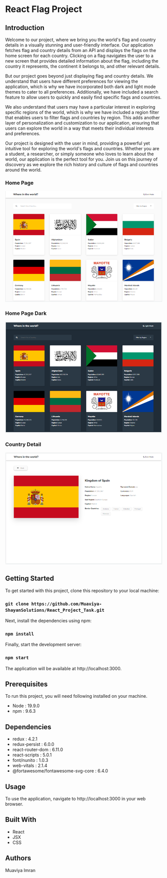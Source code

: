 # React Flag Project

## Introduction

Welcome to our project, where we bring you the world's flag and country details in a visually stunning and user-friendly interface. Our application fetches flag and country details from an API and displays the flags on the home screen for each country. Clicking on a flag navigates the user to a new screen that provides detailed information about the flag, including the country it represents, the continent it belongs to, and other relevant details.

But our project goes beyond just displaying flag and country details. We understand that users have different preferences for viewing the application, which is why we have incorporated both dark and light mode themes to cater to all preferences. Additionally, we have included a search feature to allow users to quickly and easily find specific flags and countries.

We also understand that users may have a particular interest in exploring specific regions of the world, which is why we have included a region filter that enables users to filter flags and countries by region. This adds another layer of personalization and customization to our application, ensuring that users can explore the world in a way that meets their individual interests and preferences.

Our project is designed with the user in mind, providing a powerful yet intuitive tool for exploring the world's flags and countries. Whether you are a student, a researcher, or simply someone who loves to learn about the world, our application is the perfect tool for you. Join us on this journey of discovery as we explore the rich history and culture of flags and countries around the world.

### Home Page

![Screenshot1](./images/Home_Page.PNG)

### Home Page Dark

![Screenshot1](./images/Home_Page_Dark.PNG)

### Country Detail

![Screenshot1](./images/Country_Detail.PNG)

## Getting Started

To get started with this project, clone this repository to your local machine:

### `git clone https://github.com/Muaviya-ShayanSolutions/React_Project_Task.git`

Next, install the dependencies using npm:

### `npm install`

Finally, start the development server:

### `npm start`

The application will be available at http://localhost:3000.

## Prerequisites

To run this project, you will need following installed on your machine.

- Node : 19.9.0
- npm : 9.6.3

## Dependencies

- redux : 4.2.1
- redux-persist : 6.0.0
- react-router-dom : 6.11.0
- react-scripts : 5.0.1
- font/nunito : 1.0.3
- web-vitals : 2.1.4
- @fortawesome/fontawesome-svg-core : 6.4.0

## Usage

To use the application, navigate to http://localhost:3000 in your web browser.

## Built With

- React
- JSX
- CSS

## Authors

Muaviya Imran
